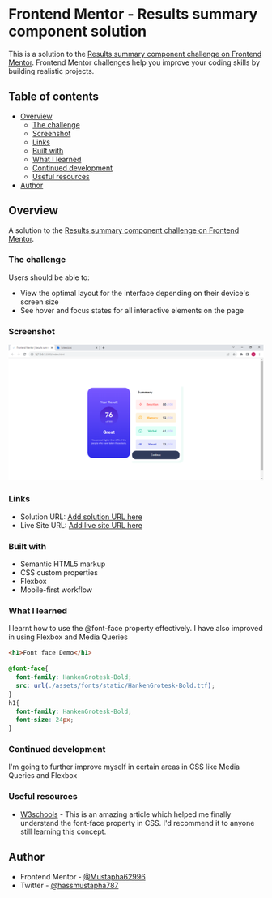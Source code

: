 # Frontend Mentor - Results summary component solution

This is a solution to the [Results summary component challenge on Frontend Mentor](https://www.frontendmentor.io/challenges/results-summary-component-CE_K6s0maV). Frontend Mentor challenges help you improve your coding skills by building realistic projects. 

## Table of contents

- [Overview](#overview)
  - [The challenge](#the-challenge)
  - [Screenshot](#screenshot)
  - [Links](#links)
  - [Built with](#built-with)
  - [What I learned](#what-i-learned)
  - [Continued development](#continued-development)
  - [Useful resources](#useful-resources)
- [Author](#author)



## Overview

A solution to the [Results summary component challenge on Frontend Mentor](https://www.frontendmentor.io/challenges/results-summary-component-CE_K6s0maV). 

### The challenge

Users should be able to:

- View the optimal layout for the interface depending on their device's screen size
- See hover and focus states for all interactive elements on the page

### Screenshot

![](./screenshot.png)

### Links

- Solution URL: [Add solution URL here](https://your-solution-url.com)
- Live Site URL: [Add live site URL here](https://mustapha62996.github.io/Result-Summary-Component/)


### Built with

- Semantic HTML5 markup
- CSS custom properties
- Flexbox
- Mobile-first workflow


### What I learned
I learnt how to use the @font-face property effectively.
I have also improved in using Flexbox and Media Queries


```html
<h1>Font face Demo</h1>
```
```css
@font-face{
  font-family: HankenGrotesk-Bold;
  src: url(./assets/fonts/static/HankenGrotesk-Bold.ttf);
}
h1{
  font-family: HankenGrotesk-Bold;
  font-size: 24px;
}
```

### Continued development

I'm going to further improve myself in certain areas in CSS like Media Queries and Flexbox 


### Useful resources

- [W3schools](https://www.w3schools.com/cssref/css3_pr_font-face_rule.php) - This is an amazing article which helped me finally understand the font-face property in CSS. I'd recommend it to anyone still learning this concept.


## Author

- Frontend Mentor - [@Mustapha62996](https://www.frontendmentor.io/profile/Mustapha62996)
- Twitter - [@hassmustapha787](https://www.twitter.com/hassmustapha787)


